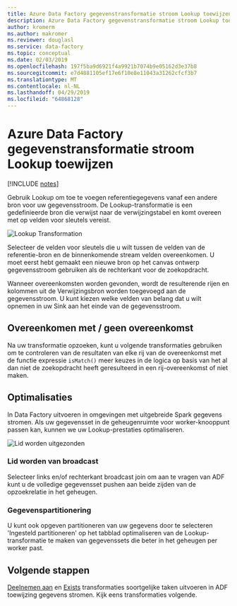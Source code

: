 ```yaml
---
title: Azure Data Factory gegevenstransformatie stroom Lookup toewijzen
description: Azure Data Factory gegevenstransformatie stroom Lookup toewijzen
author: kromerm
ms.author: makromer
ms.reviewer: douglasl
ms.service: data-factory
ms.topic: conceptual
ms.date: 02/03/2019
ms.openlocfilehash: 197f5ba9d6921f4a9921b7074b9e05162d3e37b8
ms.sourcegitcommit: e7d4881105ef17e6f10e8e11043a31262cfcf3b7
ms.translationtype: MT
ms.contentlocale: nl-NL
ms.lasthandoff: 04/29/2019
ms.locfileid: "64868128"
---
```

# <a name="azure-data-factory-mapping-data-flow-lookup-transformation"></a>Azure Data Factory gegevenstransformatie stroom Lookup toewijzen

[!INCLUDE [notes](../../includes/data-factory-data-flow-preview.md)]

Gebruik Lookup om toe te voegen referentiegegevens vanaf een andere bron voor uw gegevensstroom. De Lookup-transformatie is een gedefinieerde bron die verwijst naar de verwijzingstabel en komt overeen met op velden voor sleutels vereist.

![Lookup Transformation](media/data-flow/lookup1.png "Lookup")

Selecteer de velden voor sleutels die u wilt tussen de velden van de referentie-bron en de binnenkomende stream velden overeenkomen. U moet eerst hebt gemaakt een nieuwe bron op het canvas ontwerp gegevensstroom gebruiken als de rechterkant voor de zoekopdracht.

Wanneer overeenkomsten worden gevonden, wordt de resulterende rijen en kolommen uit de Verwijzingsbron worden toegevoegd aan de gegevensstroom. U kunt kiezen welke velden van belang dat u wilt opnemen in uw Sink aan het einde van de gegevensstroom.

## <a name="match--no-match"></a>Overeenkomen met / geen overeenkomst

Na uw transformatie opzoeken, kunt u volgende transformaties gebruiken om te controleren van de resultaten van elke rij van de overeenkomst met de functie expressie `isMatch()` meer keuzes in de logica op basis van het al dan niet de zoekopdracht heeft geresulteerd in een rij-overeenkomst of niet maken.

## <a name="optimizations"></a>Optimalisaties

In Data Factory uitvoeren in omgevingen met uitgebreide Spark gegevens stromen. Als uw gegevensset in de geheugenruimte voor worker-knooppunt passen kan, kunnen we uw Lookup-prestaties optimaliseren.

![Lid worden uitgezonden](media/data-flow/broadcast.png "Join Broadcast")

### <a name="broadcast-join"></a>Lid worden van broadcast

Selecteer links en/of rechterkant broadcast join om aan te vragen van ADF kunt u de volledige gegevensset pushen aan beide zijden van de opzoekrelatie in het geheugen.

### <a name="data-partitioning"></a>Gegevenspartitionering

U kunt ook opgeven partitioneren van uw gegevens door te selecteren 'Ingesteld partitioneren' op het tabblad optimaliseren van de Lookup-transformatie te maken van gegevenssets die beter in het geheugen per worker past.

## <a name="next-steps"></a>Volgende stappen

[Deelnemen aan](data-flow-join.md) en [Exists](data-flow-exists.md) transformaties soortgelijke taken uitvoeren in ADF toewijzing gegevens stromen. Kijk eens transformaties volgende.

